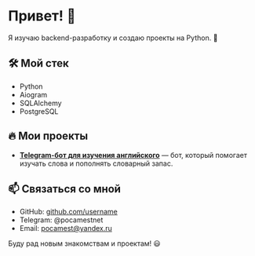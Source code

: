 # Привет! 👋

Я изучаю backend-разработку и создаю проекты на Python. 🚀

## 🛠 Мой стек
- Python
- Aiogram
- SQLAlchemy
- PostgreSQL

## 🔥 Мои проекты
- **[Telegram-бот для изучения английского](https://github.com/pocamest/english_cards_bot)** — бот, который помогает изучать слова и пополнять словарный запас.


## 📫 Связаться со мной
- GitHub: [github.com/username](https://github.com/pocamest)
- Telegram: @pocamestnet
- Email: pocamest@yandex.ru

Буду рад новым знакомствам и проектам! 😃
